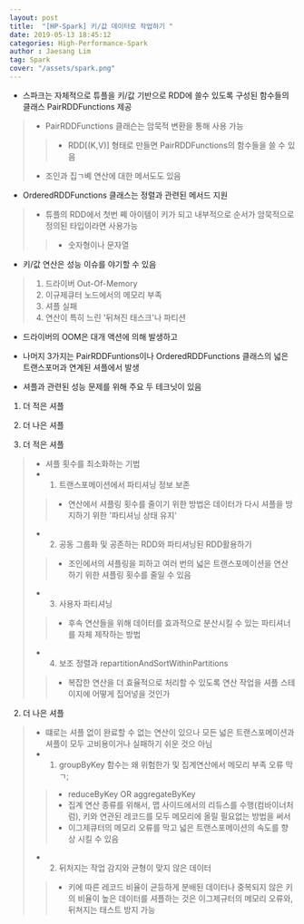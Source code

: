 ```yaml
---
layout: post
title:  "[HP-Spark] 키/값 데이터로 작업하기 "
date: 2019-05-13 18:45:12
categories: High-Performance-Spark 
author : Jaesang Lim
tag: Spark
cover: "/assets/spark.png"
---
```


- 스파크는 자체적으로 튜플을 키/값 기반으로 RDD에 쓸수 있도록 구성된 함수들의 클래스 PairRDDFunctions 제공
> - PairRDDFunctions 클래슨는 암묵적 변환을 통해 사용 가능 
> > - RDD[(K,V)] 형태로 만들면 PairRDDFunctions의 함수들을 쓸 수 있음
> - 조인과 집ㄱ볘 연산에 대한 메서도도 있음

- OrderedRDDFunctions 클래스는 정렬과 관련된 메서드 지원
> - 튜플의 RDD에서 첫번 쩨 아이템이 키가 되고 내부적으로 순서가 암묵적으로 정의된 타입이라면 사용가능
> > - 숫자형이나 문자열

- 키/값 연산은 성능 이슈를 야기할 수 있음
> 1. 드라이버 Out-Of-Memory
> 2. 이규제큐터 노드에서의 메모리 부족
> 3. 셔플 실패
> 4. 연산이 특히 느린 '뒤쳐진 태스크'나 파티션

- 드라이버의 OOM은 대개 액션에 의해 발생하고
- 나머지 3가지는 PairRDDFuntions이나 OrderedRDDFunctions 클래스의 넓은 트랜스포머과 연계된 셔플에서 발생

- 셔플과 관련된 성능 문제를 위해 주요 두 테크닛이 있음
1. 더 적은 셔플
2. 더 나은 셔플

1. 더 적은 셔플
> - 셔플 횟수를 최소화하는 기법
> - 1) 트랜스포메이션에서 파티셔닝 정보 보존
> > - 연산에서 셔플링 횟수를 줄이기 위한 방법은 데이터가 다시 셔플을 방지하기 위한 '파티셔닝 상태 유지'
> - 2) 공동 그룹화 및 공존하는 RDD와 파티셔닝된 RDD활용하기
> > - 조인에서의 셔플링을 피하고 여러 번의 넓은 트랜스포메이션을 연산하기 위한 셔플링 횟수를 줄일 수 있음
> - 3) 사용자 파티셔닝
> > - 후속 연산들을 위해 데이터를 효과적으로 분산시킬 수 있는 파티셔너를 자체 제작하는 방법
> - 4) 보조 정렬과 repartitionAndSortWithinPartitions
> > - 복잡한 연산을 더 효율적으로 처리할 수 있도록 연산 작업을 셔플 스테이지에 어떻게 집어넣을 것인가

2. 더 나은 셔플
> - 떄로는 셔플 없이 완료할 수 없는 연산이 있으나 모든 넓은 트랜스포메이션과 셔플이 모두 고비용이거나 실패하기 쉬운 것으 아님
> - 1) groupByKey 함수는 왜 위험한가 및 집계연산에서 메모리 부족 오류 막ㄱ;
> > - reduceByKey OR aggregateByKey
> > - 집계 연산 종류를 위해서, 맵 사이드에서의 리듀스를 수행(컴바이너처럼), 키와 연관된 레코드를 모두 메모리에 올릴 필요없는 방법을 써서
> > - 이그제큐터의 메모리 오류를 막고 넓은 트랜스포메이션의 속도를 향상 시킬 수 있음
> - 2) 뒤처지는 작업 감지와 균형이 맞지 않은 데이터
> > - 키에 따른 레코드 비율이 균등하게 분배된 데이터나 중복되지 않은 키의 비율이 높은 데이터를 셔플하는 것은 이그제규터의 메모리 오류와, 뒤쳐지는 태스트 방지 가능

